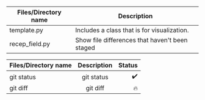 # 
| Files/Directory name | Description |
| --- | --- |
| template.py | Includes a  class that is  for visualization. |
| recep_field.py | Show file differences that haven't been staged |


| Files/Directory name | Description | Status |
| :---         |     :---:      |          ---: |
| git status   | git status     | :heavy_check_mark:    |
| git diff     | git diff       | :fire:      |
